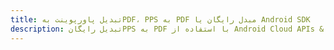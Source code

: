 ---title: تبدیل پاورپوینت بهPDF، PPS به PDF مبدل رایگان یا Android SDKdescription: تبدیل رایگانPPS به PDF با استفاده از Android Cloud APIs & SDK. همچنین اسناد Microsoft PowerPoint را در Cloud ایجاد، ویرایش و رندر کنید.---